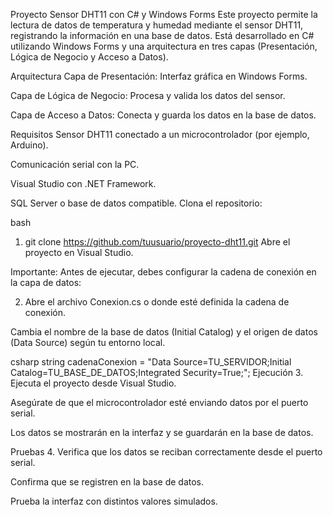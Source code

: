 Proyecto Sensor DHT11 con C# y Windows Forms
Este proyecto permite la lectura de datos de temperatura y humedad mediante el sensor DHT11, registrando la información en una base de datos. Está desarrollado en C# utilizando Windows Forms y una arquitectura en tres capas (Presentación, Lógica de Negocio y Acceso a Datos).

Arquitectura
Capa de Presentación: Interfaz gráfica en Windows Forms.

Capa de Lógica de Negocio: Procesa y valida los datos del sensor.

Capa de Acceso a Datos: Conecta y guarda los datos en la base de datos.

Requisitos
Sensor DHT11 conectado a un microcontrolador (por ejemplo, Arduino).

Comunicación serial con la PC.

Visual Studio con .NET Framework.

SQL Server o base de datos compatible.
Clona el repositorio:

bash
1. git clone https://github.com/tuusuario/proyecto-dht11.git
Abre el proyecto en Visual Studio.

Importante: Antes de ejecutar, debes configurar la cadena de conexión en la capa de datos:

2. Abre el archivo Conexion.cs o donde esté definida la cadena de conexión.

Cambia el nombre de la base de datos (Initial Catalog) y el origen de datos (Data Source) según tu entorno local.

csharp
string cadenaConexion = "Data Source=TU_SERVIDOR;Initial Catalog=TU_BASE_DE_DATOS;Integrated Security=True;";
Ejecución
3. Ejecuta el proyecto desde Visual Studio.

Asegúrate de que el microcontrolador esté enviando datos por el puerto serial.

Los datos se mostrarán en la interfaz y se guardarán en la base de datos.

Pruebas
4. Verifica que los datos se reciban correctamente desde el puerto serial.

Confirma que se registren en la base de datos.

Prueba la interfaz con distintos valores simulados.
